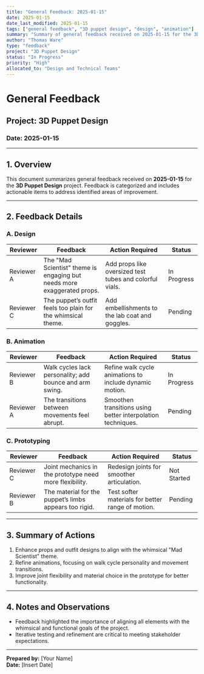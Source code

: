 ```yaml
---
title: "General Feedback: 2025-01-15"
date: 2025-01-15
date_last_modified: 2025-01-15
tags: ["general feedback", "3D puppet design", "design", "animation"]
summary: "Summary of general feedback received on 2025-01-15 for the 3D Puppet Design project, addressing design, animation, and prototyping improvements."
author: "Thomas Ware"
type: "feedback"
project: "3D Puppet Design"
status: "In Progress"
priority: "High"
allocated_to: "Design and Technical Teams"
---
```

# **General Feedback**

## **Project:** 3D Puppet Design
### **Date:** 2025-01-15

---

## **1. Overview**
This document summarizes general feedback received on **2025-01-15** for the **3D Puppet Design** project. Feedback is categorized and includes actionable items to address identified areas of improvement.

---

## **2. Feedback Details**

### **A. Design**
| **Reviewer**         | **Feedback**                                                                 | **Action Required**                              | **Status**        |
|----------------------|-------------------------------------------------------------------------------|-------------------------------------------------|-------------------|
| Reviewer A           | The "Mad Scientist" theme is engaging but needs more exaggerated props.     | Add props like oversized test tubes and colorful vials. | In Progress       |
| Reviewer C           | The puppet’s outfit feels too plain for the whimsical theme.                 | Add embellishments to the lab coat and goggles. | Pending           |

### **B. Animation**
| **Reviewer**         | **Feedback**                                                                 | **Action Required**                              | **Status**        |
|----------------------|-------------------------------------------------------------------------------|-------------------------------------------------|-------------------|
| Reviewer B           | Walk cycles lack personality; add bounce and arm swing.                     | Refine walk cycle animations to include dynamic motion. | In Progress       |
| Reviewer A           | The transitions between movements feel abrupt.                              | Smoothen transitions using better interpolation techniques. | Pending           |

### **C. Prototyping**
| **Reviewer**         | **Feedback**                                                                 | **Action Required**                              | **Status**        |
|----------------------|-------------------------------------------------------------------------------|-------------------------------------------------|-------------------|
| Reviewer C           | Joint mechanics in the prototype need more flexibility.                     | Redesign joints for smoother articulation.      | Not Started       |
| Reviewer B           | The material for the puppet’s limbs appears too rigid.                      | Test softer materials for better range of motion. | Pending           |

---

## **3. Summary of Actions**
1. Enhance props and outfit designs to align with the whimsical "Mad Scientist" theme.
2. Refine animations, focusing on walk cycle personality and movement transitions.
3. Improve joint flexibility and material choice in the prototype for better functionality.

---

## **4. Notes and Observations**
- Feedback highlighted the importance of aligning all elements with the whimsical and functional goals of the project.
- Iterative testing and refinement are critical to meeting stakeholder expectations.

---

**Prepared by:** [Your Name]  
**Date:** [Insert Date]